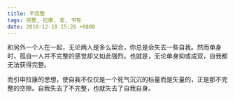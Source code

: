 ```yaml
---
title: 不完整
tags: 完整, 拉康, 爱, 书写
date: 2010-12-18 15:28 +0800
---
```



和另外一个人在一起，无论两人是多么契合，你总是会失去一些自我。然而单身时，孤自一人并不完整的感觉却又如此强烈。也就是，无论单身抑或成双，自我都无法获得完整。

而引申拉康的思想，使自我不仅仅是一个死气沉沉的标量而是矢量的，正是那不完整的空隙。自我失去了不完整，也就失去了自我自身。

